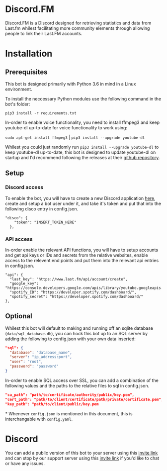 # Discord.FM
Discord.FM is a Discord designed for retrieving statistics and data from Last.fm whilest facilitating more community elements through allowing people to link their Last.FM accounts.

# Installation

## Prerequisites

This bot is designed primarily with Python 3.6 in mind in a Linux environment.

To install the neccessary Python modules use the following command in the bot's folder: 

``pip3 install -r requirements.txt``

In-order to enable voice functionality, you need to install ffmpeg3 and keep youtube-dl up-to-date for voice functionality to work using:

``sudo apt-get install ffmpeg3`` | ``pip3 install --upgrade youtube-dl``

Whilest you could just randomly run ``pip3 install --upgrade youtube-dl`` to keep youtube-dl up-to-date, this bot is designed to update youtube-dl on startup and I'd recommend following the releases at their [github repository](https://github.com/ytdl-org/youtube-dl).

## Setup

### Discord access
To enable the bot, you will have to create a new Discord application [here](https://discordapp.com/developers/applications/me), create and setup a bot user under it, and take it's token and put that into the following disco entry in config.json.

```
"disco": {
    "token": "INSERT_TOKEN_HERE"
  },
```

### API access
In-order enable the relevant API functions, you will have to setup accounts and get api keys or IDs and secrets from the relative websites, enable access to the relevent end points and put them into the relevant api entries in config.json.

```
"api": {
  "last_key": "https://www.last.fm/api/account/create",
  "google_key": "https://console.developers.google.com/apis/library/youtube.googleapis.com",
  "spotify_ID": "https://developer.spotify.com/dashboard/",
  "spotify_secret": "https://developer.spotify.com/dashboard/"
},
```

## Optional

Whilest this bot will default to making and running off an sqlite database (``data/sql_database.db``), you can hock this bot up to an SQL server by adding the following to config.json with your own data inserted:

```json
"sql": {
  "database": "database_name",
  "server": "ip_address:port",
  "user": "root",
  "password": "password"
}
```

In-order to enable SQL access over SSL, you can add a combination of the following values and the paths to the relative files to sql in config.json.

```json
"ca_path": "path/to/certificate/authority/public/key.pem",
"cert_path": "path/to/client/certificate/path/private/certificate.pem",
"key_path": "path/to/client/public/key.pem
```

\* Whenever `config.json` is mentioned in this document, this is interchangable with `config.yaml`.

# Discord

You can add a public version of this bot to your server using this [invite link](https://discordapp.com/oauth2/authorize?client_id=560984860634644482&scope=bot&permissions=104197184) and can stop by our support server using this [invite link](https://discordapp.com/invite/jkEXqVd) if you'd like to chat or have any issues.
